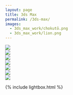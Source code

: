 ```yaml
---
layout: page
title: 3ds Max
permalink: /3ds-max/
images:
  - 3ds_max_work/chokutō.png
  - 3ds_max_work/lion.png
---
```





<div class="post-content">
    <!-- Images used to open the lightbox -->
<div class="row">
  <div class="column">
    <a href="..{{ site.baseurl }}/3ds-max/house"><img src="..{{ site.baseurl }}/uploads/thumbnails/house_folder.jpg" class="hover-shadow" /></a>
  </div>
  <div class="column">
    <a href="..{{ site.baseurl }}/3ds-max/lake_assets"><img src="..{{ site.baseurl }}/uploads/thumbnails/lake_assets_folder.jpg" class="hover-shadow" /></a>
  </div>
  <div class="column">
    <a href="..{{ site.baseurl }}/3ds-max/metascan"><img src="..{{ site.baseurl }}/uploads/thumbnails/metascan_folder.jpg" class="hover-shadow" /></a>
  </div>
  <div class="column">
    <a href="..{{ site.baseurl }}/3ds-max/office_chair"><img src="..{{ site.baseurl }}/uploads/thumbnails/office_chair_folder.jpg" class="hover-shadow" /></a>
  </div>
  <div class="column">
    <a href="..{{ site.baseurl }}/3ds-max/roof_top_scene"><img src="..{{ site.baseurl }}/uploads/thumbnails/roof_top_scene_folder.jpg" class="hover-shadow" /></a>
  </div>
  <div class="column">
    <a href="..{{ site.baseurl }}/3ds-max/tau_xv8-05_enforcer_crisis_battlesuit"><img src="..{{ site.baseurl }}/uploads/thumbnails/tau_xv8-05_enforcer_crisis_battlesuit_folder.jpg" class="hover-shadow" /></a>
  </div>
  <div class="column">
    <a href="..{{ site.baseurl }}/3ds-max/virtual_room"><img src="..{{ site.baseurl }}/uploads/thumbnails/virtual_room_folder.jpg" class="hover-shadow" /></a>
  </div>
</div>

{% include lightbox.html %}
